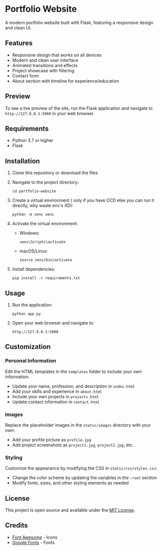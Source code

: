 # Portfolio Website

A modern portfolio website built with Flask, featuring a responsive design and clean UI.

## Features

- Responsive design that works on all devices
- Modern and clean user interface
- Animated transitions and effects
- Project showcase with filtering
- Contact form
- About section with timeline for experience/education

## Preview

To see a live preview of the site, run the Flask application and navigate to `http://127.0.0.1:5000` in your web browser.

## Requirements

- Python 3.7 or higher
- Flask

## Installation

1. Clone this repository or download the files

2. Navigate to the project directory:
   ```
   cd portfolio-website
   ```

3. Create a virtual environment ( only if you have OCD else you can run it directly, why waste env's XD):
   ```
   python -m venv venv
   ```

4. Activate the virtual environment:
   - Windows:
     ```
     venv\Scripts\activate
     ```
   - macOS/Linux:
     ```
     source venv/bin/activate
     ```

5. Install dependencies:
   ```
   pip install -r requirements.txt
   ```

## Usage

1. Run the application:
   ```
   python app.py
   ```

2. Open your web browser and navigate to:
   ```
   http://127.0.0.1:5000
   ```

## Customization

### Personal Information

Edit the HTML templates in the `templates` folder to include your own information:

- Update your name, profession, and description in `index.html`
- Add your skills and experience in `about.html`
- Include your own projects in `projects.html`
- Update contact information in `contact.html`

### Images

Replace the placeholder images in the `static/images` directory with your own:

- Add your profile picture as `profile.jpg`
- Add project screenshots as `project1.jpg`, `project2.jpg`, etc.

### Styling

Customize the appearance by modifying the CSS in `static/css/styles.css`:

- Change the color scheme by updating the variables in the `:root` section
- Modify fonts, sizes, and other styling elements as needed

## License

This project is open source and available under the [MIT License](LICENSE).

## Credits

- [Font Awesome](https://fontawesome.com/) - Icons
- [Google Fonts](https://fonts.google.com/) - Fonts 
